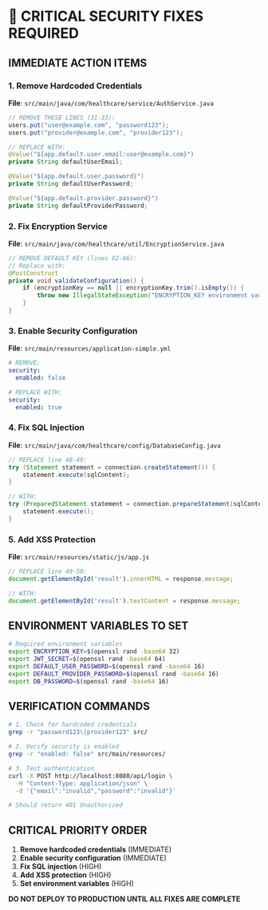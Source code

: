 # 🚨 CRITICAL SECURITY FIXES REQUIRED

## **IMMEDIATE ACTION ITEMS**

### **1. Remove Hardcoded Credentials**

**File**: `src/main/java/com/healthcare/service/AuthService.java`
```java
// REMOVE THESE LINES (31-33):
users.put("user@example.com", "password123");
users.put("provider@example.com", "provider123");

// REPLACE WITH:
@Value("${app.default.user.email:user@example.com}")
private String defaultUserEmail;

@Value("${app.default.user.password}")
private String defaultUserPassword;

@Value("${app.default.provider.password}")
private String defaultProviderPassword;
```

### **2. Fix Encryption Service**

**File**: `src/main/java/com/healthcare/util/EncryptionService.java`
```java
// REMOVE DEFAULT KEY (lines 82-86):
// Replace with:
@PostConstruct
private void validateConfiguration() {
    if (encryptionKey == null || encryptionKey.trim().isEmpty()) {
        throw new IllegalStateException("ENCRYPTION_KEY environment variable must be set");
    }
}
```

### **3. Enable Security Configuration**

**File**: `src/main/resources/application-simple.yml`
```yaml
# REMOVE:
security:
  enabled: false

# REPLACE WITH:
security:
  enabled: true
```

### **4. Fix SQL Injection**

**File**: `src/main/java/com/healthcare/config/DatabaseConfig.java`
```java
// REPLACE line 48-49:
try (Statement statement = connection.createStatement()) {
    statement.execute(sqlContent);
}

// WITH:
try (PreparedStatement statement = connection.prepareStatement(sqlContent)) {
    statement.execute();
}
```

### **5. Add XSS Protection**

**File**: `src/main/resources/static/js/app.js`
```javascript
// REPLACE line 49-50:
document.getElementById('result').innerHTML = response.message;

// WITH:
document.getElementById('result').textContent = response.message;
```

## **ENVIRONMENT VARIABLES TO SET**

```bash
# Required environment variables
export ENCRYPTION_KEY=$(openssl rand -base64 32)
export JWT_SECRET=$(openssl rand -base64 64)
export DEFAULT_USER_PASSWORD=$(openssl rand -base64 16)
export DEFAULT_PROVIDER_PASSWORD=$(openssl rand -base64 16)
export DB_PASSWORD=$(openssl rand -base64 16)
```

## **VERIFICATION COMMANDS**

```bash
# 1. Check for hardcoded credentials
grep -r "password123\|provider123" src/

# 2. Verify security is enabled
grep -r "enabled: false" src/main/resources/

# 3. Test authentication
curl -X POST http://localhost:8080/api/login \
  -H "Content-Type: application/json" \
  -d '{"email":"invalid","password":"invalid"}'

# Should return 401 Unauthorized
```

## **CRITICAL PRIORITY ORDER**

1. **Remove hardcoded credentials** (IMMEDIATE)
2. **Enable security configuration** (IMMEDIATE)  
3. **Fix SQL injection** (HIGH)
4. **Add XSS protection** (HIGH)
5. **Set environment variables** (HIGH)

**DO NOT DEPLOY TO PRODUCTION UNTIL ALL FIXES ARE COMPLETE**